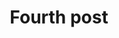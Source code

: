 ---
title: 'Fourth post'
description: 'Lorem ipsum dolor sit amet'
pubDate: 'Dec 06 2024'
heroImage: '/blog-placeholder-3.jpg'
---